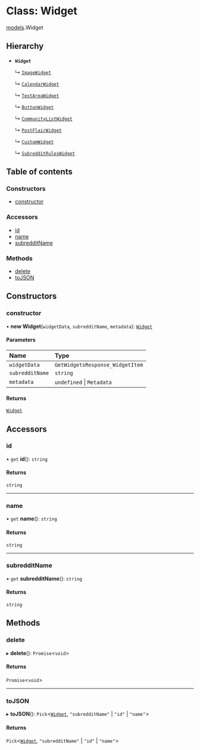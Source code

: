# Class: Widget

[models](../modules/models.md).Widget

## Hierarchy

- **`Widget`**

  ↳ [`ImageWidget`](models.ImageWidget.md)

  ↳ [`CalendarWidget`](models.CalendarWidget.md)

  ↳ [`TextAreaWidget`](models.TextAreaWidget.md)

  ↳ [`ButtonWidget`](models.ButtonWidget.md)

  ↳ [`CommunityListWidget`](models.CommunityListWidget.md)

  ↳ [`PostFlairWidget`](models.PostFlairWidget.md)

  ↳ [`CustomWidget`](models.CustomWidget.md)

  ↳ [`SubredditRulesWidget`](models.SubredditRulesWidget.md)

## Table of contents

### Constructors

- [constructor](models.Widget.md#constructor)

### Accessors

- [id](models.Widget.md#id)
- [name](models.Widget.md#name)
- [subredditName](models.Widget.md#subredditname)

### Methods

- [delete](models.Widget.md#delete)
- [toJSON](models.Widget.md#tojson)

## Constructors

### <a id="constructor" name="constructor"></a> constructor

• **new Widget**(`widgetData`, `subredditName`, `metadata`): [`Widget`](models.Widget.md)

#### Parameters

| Name            | Type                            |
| :-------------- | :------------------------------ |
| `widgetData`    | `GetWidgetsResponse_WidgetItem` |
| `subredditName` | `string`                        |
| `metadata`      | `undefined` \| `Metadata`       |

#### Returns

[`Widget`](models.Widget.md)

## Accessors

### <a id="id" name="id"></a> id

• `get` **id**(): `string`

#### Returns

`string`

---

### <a id="name" name="name"></a> name

• `get` **name**(): `string`

#### Returns

`string`

---

### <a id="subredditname" name="subredditname"></a> subredditName

• `get` **subredditName**(): `string`

#### Returns

`string`

## Methods

### <a id="delete" name="delete"></a> delete

▸ **delete**(): `Promise`\<`void`\>

#### Returns

`Promise`\<`void`\>

---

### <a id="tojson" name="tojson"></a> toJSON

▸ **toJSON**(): `Pick`\<[`Widget`](models.Widget.md), `"subredditName"` \| `"id"` \| `"name"`\>

#### Returns

`Pick`\<[`Widget`](models.Widget.md), `"subredditName"` \| `"id"` \| `"name"`\>
